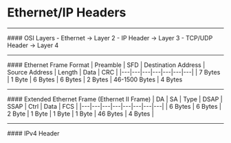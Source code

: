 # Ethernet/IP Headers
<hr>
#### OSI Layers
- Ethernet -> Layer 2
- IP Header -> Layer 3
- TCP/UDP Header -> Layer 4

<hr>
#### Ethernet Frame Format
| Preamble | SFD | Destination Address | Source Address | Length | Data | CRC |
|---|---|---|---|---|---|---|
	| 7 Bytes | 1 Byte | 6 Bytes | 6 Bytes | 2 Bytes | 46-1500 Bytes | 4 Bytes

<hr>
#### Extended Ethernet Frame (Ethernet II Frame)
| DA | SA | Type | DSAP | SSAP | Ctrl | Data | FCS |
|---|---|---|---|---|---|---|---|
| 6 Bytes | 6 Bytes | 2 Byte | 1 Byte | 1 Byte | 1 Byte | 46 Bytes | 4 Bytes |

<hr>
#### IPv4 Header
